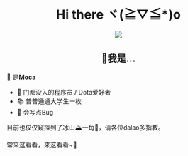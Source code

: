 <!--
**Firegoldfish/Firegoldfish** is a ✨ _special_ ✨ repository because its `README.md` (this file) appears on your GitHub profile.

Here are some ideas to get you started:

- 🔭 I’m currently working on ...
- 🌱 I’m currently learning ...
- 👯 I’m looking to collaborate on ...
- 🤔 I’m looking for help with ...
- 💬 Ask me about ...
- 📫 How to reach me: ...
- 😄 Pronouns: ...
- ⚡ Fun fact: ...
-->
<h1 align="center">Hi there ヾ(≧▽≦*)o  </h1>
<div align="center">
  
  ![](https://github-readme-stats.vercel.app/api?username=firegoldfish&show_icons=true)

</div>


<h2 align="center">🤔我是...</h2>

👋 是**Moca**   
* 💖 门都没入的程序员 / Dota爱好者  
* 📚 普普通通大学生一枚
* 🐛 会写点Bug


目前也仅仅窥探到了冰山🏔️一角🧊，请各位dalao多指教。  

常来这看看，来这看看~🎵  

